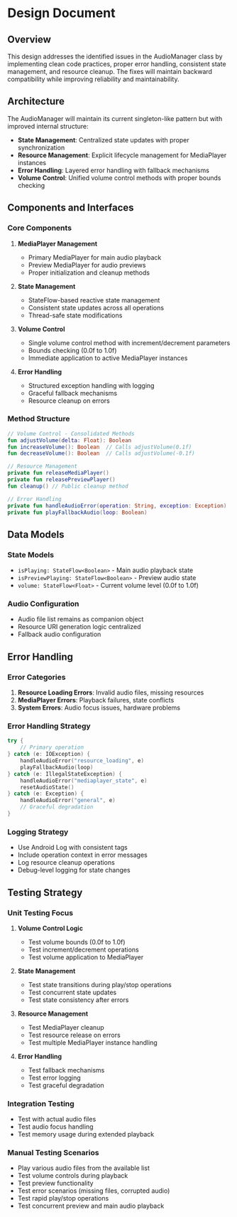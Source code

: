 # Design Document

## Overview

This design addresses the identified issues in the AudioManager class by implementing clean code practices, proper error handling, consistent state management, and resource cleanup. The fixes will maintain backward compatibility while improving reliability and maintainability.

## Architecture

The AudioManager will maintain its current singleton-like pattern but with improved internal structure:

- **State Management**: Centralized state updates with proper synchronization
- **Resource Management**: Explicit lifecycle management for MediaPlayer instances
- **Error Handling**: Layered error handling with fallback mechanisms
- **Volume Control**: Unified volume control methods with proper bounds checking

## Components and Interfaces

### Core Components

1. **MediaPlayer Management**
   - Primary MediaPlayer for main audio playback
   - Preview MediaPlayer for audio previews
   - Proper initialization and cleanup methods

2. **State Management**
   - StateFlow-based reactive state management
   - Consistent state updates across all operations
   - Thread-safe state modifications

3. **Volume Control**
   - Single volume control method with increment/decrement parameters
   - Bounds checking (0.0f to 1.0f)
   - Immediate application to active MediaPlayer instances

4. **Error Handling**
   - Structured exception handling with logging
   - Graceful fallback mechanisms
   - Resource cleanup on errors

### Method Structure

```kotlin
// Volume Control - Consolidated Methods
fun adjustVolume(delta: Float): Boolean
fun increaseVolume(): Boolean  // Calls adjustVolume(0.1f)
fun decreaseVolume(): Boolean  // Calls adjustVolume(-0.1f)

// Resource Management
private fun releaseMediaPlayer()
private fun releasePreviewPlayer()
fun cleanup() // Public cleanup method

// Error Handling
private fun handleAudioError(operation: String, exception: Exception)
private fun playFallbackAudio(loop: Boolean)
```

## Data Models

### State Models
- `isPlaying: StateFlow<Boolean>` - Main audio playback state
- `isPreviewPlaying: StateFlow<Boolean>` - Preview audio state  
- `volume: StateFlow<Float>` - Current volume level (0.0f to 1.0f)

### Audio Configuration
- Audio file list remains as companion object
- Resource URI generation logic centralized
- Fallback audio configuration

## Error Handling

### Error Categories
1. **Resource Loading Errors**: Invalid audio files, missing resources
2. **MediaPlayer Errors**: Playback failures, state conflicts
3. **System Errors**: Audio focus issues, hardware problems

### Error Handling Strategy
```kotlin
try {
    // Primary operation
} catch (e: IOException) {
    handleAudioError("resource_loading", e)
    playFallbackAudio(loop)
} catch (e: IllegalStateException) {
    handleAudioError("mediaplayer_state", e)
    resetAudioState()
} catch (e: Exception) {
    handleAudioError("general", e)
    // Graceful degradation
}
```

### Logging Strategy
- Use Android Log with consistent tags
- Include operation context in error messages
- Log resource cleanup operations
- Debug-level logging for state changes

## Testing Strategy

### Unit Testing Focus
1. **Volume Control Logic**
   - Test volume bounds (0.0f to 1.0f)
   - Test increment/decrement operations
   - Test volume application to MediaPlayer

2. **State Management**
   - Test state transitions during play/stop operations
   - Test concurrent state updates
   - Test state consistency after errors

3. **Resource Management**
   - Test MediaPlayer cleanup
   - Test resource release on errors
   - Test multiple MediaPlayer instance handling

4. **Error Handling**
   - Test fallback mechanisms
   - Test error logging
   - Test graceful degradation

### Integration Testing
- Test with actual audio files
- Test audio focus handling
- Test memory usage during extended playback

### Manual Testing Scenarios
- Play various audio files from the available list
- Test volume controls during playback
- Test preview functionality
- Test error scenarios (missing files, corrupted audio)
- Test rapid play/stop operations
- Test concurrent preview and main audio playback